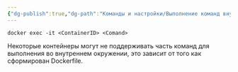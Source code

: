 ```yaml
---
{"dg-publish":true,"dg-path":"Команды и настройки/Выполнение команд внутри контейнера Docker.md","permalink":"/komandy-i-nastrojki/vypolnenie-komand-vnutri-kontejnera-docker/","updated":"2024-10-06T02:54:24+03:00"}
---
```



```shell
docker exec -it <ContainerID> <Comand>
```

Некоторые контейнеры могут не поддерживать часть команд для выполнения во внутреннем окружении, это зависит от того как сформирован Dockerfile.